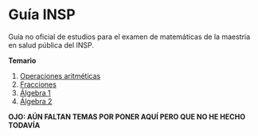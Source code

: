 # Guía INSP
Guía no oficial de estudios para el examen de matemáticas de la maestría en salud pública del INSP.

**Temario**
1. [Operaciones aritméticas](https://rodrigozepeda.github.io/GuiaINSP/OperacionesAritmeticas)
2. [Fracciones](https://rodrigozepeda.github.io/GuiaINSP/Fracciones)
3. [Álgebra 1](https://rodrigozepeda.github.io/GuiaINSP/Algebra1)
4. [Álgebra 2](https://rodrigozepeda.github.io/GuiaINSP/Algebra2)

**OJO: AÚN FALTAN TEMAS POR PONER AQUÍ PERO QUE NO HE HECHO TODAVÍA**
